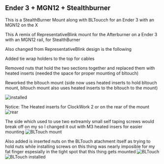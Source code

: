
## Ender 3 + MGN12 + Stealthburner

This is a StealthBurner Mount along with BLToucch for an Ender 3 with an MGN12 on the X

This A remix of RepresentativeBlink mount for the Afterburner on a Ender 3 with an MGN12 rail, for StealthBurner

Also changed from RepresentativeBlink design is the following

Added tie wrap holders to the top for cables

Removed nuts that hold the two sections together and replaced them with heated inserts (needed the space for proper mounting of bltouch)

Reworked the bltouch mount (side now uses heated inserts to hold bltouch mount, bltouch mount also uses heated inserts to the bltouch to the mount)

![installed](IMG_2770.jpeg)

Notice: The Heated inserts for ClockWork 2 or on the rear of the mount
![rear](IMG_2763.jpeg)

The side which used to use two extreamly small self taping screws would break off on my so I changed it out with M3 heated insers for easier mounting
![BLTouch mount](IMG_2765.jpeg)

Also added is inserted nuts on the BLTouch atachment itself as trying to hold nuts while installing screws on this thing was nearly imposible for my fat finger espesially in the tight spot that this thing gets mounted
![BLTouch](IMG_2766.jpeg)
![BLTouch installed](IMG_2768.jpeg)
